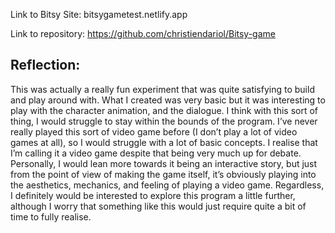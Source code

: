 Link to Bitsy Site: bitsygametest.netlify.app

Link to repository: https://github.com/christiendariol/Bitsy-game

## Reflection: 
This was actually a really fun experiment that was quite satisfying to build and play around with. What I created was very basic but it was interesting to play with the character animation, and the dialogue. I think with this sort of thing, I would struggle to stay within the bounds of the program. I’ve never really played this sort of video game before (I don’t play a lot of video games at all), so I would struggle with a lot of basic concepts. I realise that I’m calling it a video game despite that being very much up for debate. Personally, I would lean more towards it being an interactive story, but just from the point of view of making the game itself, it’s obviously playing into the aesthetics, mechanics, and feeling of playing a video game. 
Regardless, I definitely would be interested to explore this program a little further, although I worry that something like this would just require quite a bit of time to fully realise. 
